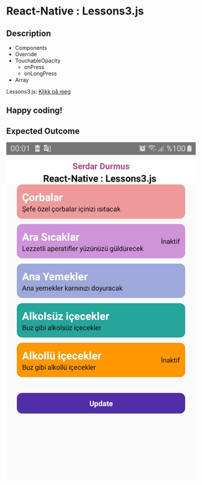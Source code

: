 # React-Native : Lessons3.js 

## Description
- Components
- Override
- TouchableOpacity
    - onPress
    - onLongPress
- Array

Lessons3.js: [Klikk på meg](https://github.com/serdardurmus/React-Native-koder/blob/main/learnReactNative/src/Lessons3.js)

## Happy coding!

## Expected Outcome

![Lessons3.js](images/Lessons3/Lessons3.jpg)

